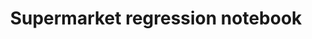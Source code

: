 ---
title: Supermarket regression notebook
weight: 1
variants: +flyte -serverless -byoc -byok
layout: py_example
example_file: /external/unionai-examples/flyte-tutorials/exploratory_data_analysis/exploratory_data_analysis/supermarket_regression.ipynb
enforce_run_on_union: false
---